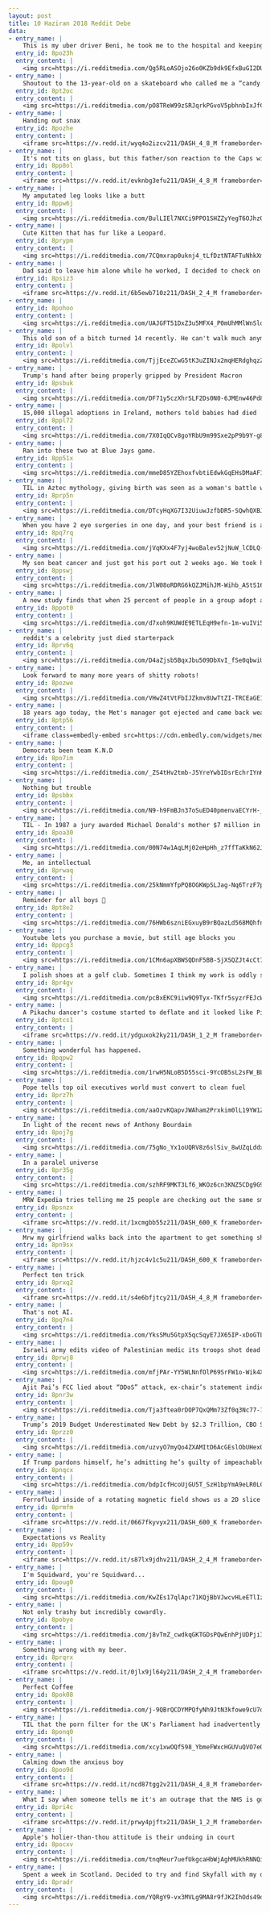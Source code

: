 ```yaml
---
layout: post
title: 10 Haziran 2018 Reddit Debe
data:
- entry_name: |
    This is my uber driver Beni, he took me to the hospital and keeping me company since most of my family lives out of the state.
  entry_id: 8po23h
  entry_content: |
    <img src=https://i.redditmedia.com/Qg5RLoASOjo26o0KZb9dk9EfxBuGI2DUcwkZqicjZSQ.jpg?s=5d5b814ccd37a4040049f3895382b817 frameborder=0>
- entry_name: |
    Shoutout to the 13-year-old on a skateboard who called me a “candy corn bitch”
  entry_id: 8pt2oc
  entry_content: |
    <img src=https://i.redditmedia.com/pO8TReW99zSRJqrkPGvoV5pbhnbIxJfC1Bs0fwTE-xk.jpg?s=3193173596b5d37943166d396b125daf frameborder=0>
- entry_name: |
    Handing out snax
  entry_id: 8pozhe
  entry_content: |
    <iframe src=https://v.redd.it/wyq4o2izcv211/DASH_4_8_M frameborder=0></iframe>
- entry_name: |
    It's not tits on glass, but this father/son reaction to the Caps winning the Stanley Cup is incredible.
  entry_id: 8pp8ol
  entry_content: |
    <iframe src=https://v.redd.it/evknbg3efu211/DASH_4_8_M frameborder=0></iframe>
- entry_name: |
    My amputated leg looks like a butt
  entry_id: 8ppw6j
  entry_content: |
    <img src=https://i.redditmedia.com/BulLIEl7NXCi9PPO1SHZZyYegT6OJhzOcrcz_tBlmsc.jpg?s=bbcf6065ed6cf717f07b78ece07074fa frameborder=0>
- entry_name: |
    Cute Kitten that has fur like a Leopard.
  entry_id: 8prypm
  entry_content: |
    <img src=https://i.redditmedia.com/7CQmxrap0uknj4_tLfDztNTAFTuNhkXms78q8Jxjh6U.jpg?s=46b7ff569f9da8cc56fc92bd1c069a80 frameborder=0>
- entry_name: |
    Dad said to leave him alone while he worked, I decided to check on him
  entry_id: 8psiz3
  entry_content: |
    <iframe src=https://v.redd.it/6b5ewb710z211/DASH_2_4_M frameborder=0></iframe>
- entry_name: |
  entry_id: 8pohoo
  entry_content: |
    <img src=https://i.redditmedia.com/UAJGFT51DxZ3u5MFX4_P0mUhMMlWnSlqedhp-KYyFgE.jpg?s=defb82b97be19bd3fca728dd2a455d37 frameborder=0>
- entry_name: |
    This old son of a bitch turned 14 recently. He can't walk much anymore, but he's still majestic as fuck.
  entry_id: 8polvl
  entry_content: |
    <img src=https://i.redditmedia.com/TjjEceZCwG5tK3uZINJx2mqHERdghqzZvvgauyaP0dU.jpg?s=d914571992f0861ce9cf6286aa84e180 frameborder=0>
- entry_name: |
    Trump's hand after being properly gripped by President Macron
  entry_id: 8psbuk
  entry_content: |
    <img src=https://i.redditmedia.com/DF71y5czXhrSLF2Ds0N0-6JMEnw46Pd8NdaTwVjRRQ4.jpg?s=75ba52dfbc99617bd073399c25e35534 frameborder=0>
- entry_name: |
    15,000 illegal adoptions in Ireland, mothers told babies had died
  entry_id: 8ppl72
  entry_content: |
    <img src=https://i.redditmedia.com/7X0IqQCv8goYRbU9m99Sxe2pP9b9Y-g8UyLNAUJd8Zo.jpg?s=edf373291205bb6cb433e3249e291c83 frameborder=0>
- entry_name: |
    Ran into these two at Blue Jays game.
  entry_id: 8pp51x
  entry_content: |
    <img src=https://i.redditmedia.com/mmeD85YZEhoxfvbtiEdwkGqEHsDMaAF1LxsH-_2LuGk.jpg?s=1aad8c27982a9d3fe595f3da97d548b6 frameborder=0>
- entry_name: |
    TIL in Aztec mythology, giving birth was seen as a woman's battle with the gods to win her child's life. Mothers who succeeded were celebrated, while women who died in childbirth were thought to become vampiric monsters called Cihuateteo, which stole other women's children.
  entry_id: 8prp5n
  entry_content: |
    <img src=https://i.redditmedia.com/DTcyHqXG7I32UiuwJzfbDR5-SQwhQXBJIUpB-5YOda8.jpg?s=0cfa15a985107d6c35ae9f03853818b0 frameborder=0>
- entry_name: |
    When you have 2 eye surgeries in one day, and your best friend is a bird, you have to take a pirate photo, right?!
  entry_id: 8pq7rq
  entry_content: |
    <img src=https://i.redditmedia.com/jVqKXx4F7yj4woBalev52jNuW_lCDLQ-c7AOyk-wPcU.jpg?s=8c92f24f60a49d03de4d912ff3194422 frameborder=0>
- entry_name: |
    My son beat cancer and just got his port out 2 weeks ago. We took him to the Denver Botanical Gardens to celebrate
  entry_id: 8ppswj
  entry_content: |
    <img src=https://i.redditmedia.com/JlW08oRDRG6kQZJMihJM-Wihb_AStS16HK063nq0sKk.jpg?s=90d3f19377aa7f0d8009961cfd9db802 frameborder=0>
- entry_name: |
    A new study finds that when 25 percent of people in a group adopt a new social norm, it creates a tipping point where the entire group follows suit. This shows the direct causal effect of the size of a committed minority on its capacity to create social change
  entry_id: 8ppot0
  entry_content: |
    <img src=https://i.redditmedia.com/d7xoh9KUWdE9ETLEqH9efn-1m-wuIVi5BwO20CggH2g.jpg?s=28e68af67c1f5430728fbf95aeb5c52e frameborder=0>
- entry_name: |
    reddit's a celebrity just died starterpack
  entry_id: 8prv6q
  entry_content: |
    <img src=https://i.redditmedia.com/D4aZjsb5BqxJbu509DbXvI_fSe0qbwiU_IbEWGG_eu8.png?s=8de61a1678fba1c472368bb54e6bdf45 frameborder=0>
- entry_name: |
    Look forward to many more years of shitty robots!
  entry_id: 8pozwe
  entry_content: |
    <img src=https://i.redditmedia.com/VHwZ4tVtFbIJZkmv8UwTtZI-TRCEaGE1JjH73QAQabQ.png?s=d10f458f6a188846248b6f8622257009 frameborder=0>
- entry_name: |
    18 years ago today, the Met's manager got ejected and came back wearing a disguise
  entry_id: 8ptp56
  entry_content: |
    <iframe class=embedly-embed src=https://cdn.embedly.com/widgets/media.html?src=https%3A%2F%2Fgfycat.com%2Fifr%2FMarriedAstonishingAnnashummingbird&url=https%3A%2F%2Fgfycat.com%2FMarriedAstonishingAnnashummingbird&image=https%3A%2F%2Fthumbs.gfycat.com%2FMarriedAstonishingAnnashummingbird-size_restricted.gif&key=522baf40bd3911e08d854040d3dc5c07&type=text%2Fhtml&schema=gfycat width=600 height=338 scrolling=no frameborder=0 allowfullscreen></iframe>
- entry_name: |
    Democrats been team K.N.D
  entry_id: 8po7im
  entry_content: |
    <img src=https://i.redditmedia.com/_ZS4tHv2tmb-J5YreYwbIDsrEchrIYnKBL6n-SUt0gQ.jpg?s=f2b719a95152f41291d411880cabfc06 frameborder=0>
- entry_name: |
    Nothing but trouble
  entry_id: 8psbbx
  entry_content: |
    <img src=https://i.redditmedia.com/N9-h9FmBJn37oSuED40pmenvaECYrH-_r6otkO6V2DQ.jpg?s=162722120885d454630c2accfee19f68 frameborder=0>
- entry_name: |
    TIL - In 1987 a jury awarded Michael Donald's mother $7 million in damages against the United Klans of America after 4 members lynched her son in '81 & this settlement bankrupted the organization.
  entry_id: 8poa30
  entry_content: |
    <img src=https://i.redditmedia.com/00N74w1AqLMj02eHpHh_z7ffTaKkN62JLBJP5AZqfZ4.jpg?s=b8b990a2884ff7d89c3f3ac6598ed446 frameborder=0>
- entry_name: |
    Me, an intellectual
  entry_id: 8prwaq
  entry_content: |
    <img src=https://i.redditmedia.com/25kNmmYfpPQ8OGKWpSLJag-Nq6TrzF7pNGBX79v96C8.png?s=acdcfa9e16f4bddf927d81f2702a1528 frameborder=0>
- entry_name: |
    Reminder for all boys 🐥
  entry_id: 8pt8e2
  entry_content: |
    <img src=https://i.redditmedia.com/76HWb6szniEGxuyB9rBQazLd568MQhfnmxOy-toMmhI.jpg?s=127e1d22d7616d6c7a765db2e1b3e297 frameborder=0>
- entry_name: |
    Youtube lets you purchase a movie, but still age blocks you
  entry_id: 8ppcg3
  entry_content: |
    <img src=https://i.redditmedia.com/1CMn6apXBWSQDnF5BB-SjXSQZJt4cCt7HR1FEXpZCME.jpg?s=c36a5b37588856100cdb0c9d75b55a20 frameborder=0>
- entry_name: |
    I polish shoes at a golf club. Sometimes I think my work is oddly satisfying
  entry_id: 8pr4gv
  entry_content: |
    <img src=https://i.redditmedia.com/pcBxEKC9iiw9Q9Tyx-TKfr5syzrFEJcW1al7vNOwOR4.jpg?s=80d5631e25bdbd2465b928b7ea322d6c frameborder=0>
- entry_name: |
    A Pikachu dancer's costume started to deflate and it looked like Pikachu was urgently bundled off by government security agents.
  entry_id: 8ptcs1
  entry_content: |
    <iframe src=https://v.redd.it/ydguxok2ky211/DASH_1_2_M frameborder=0></iframe>
- entry_name: |
    Something wonderful has happened.
  entry_id: 8pqpw2
  entry_content: |
    <img src=https://i.redditmedia.com/1rwH5NLoB5D55sci-9YcOB5sL2sFW_BL9QDHqR7Kip4.jpg?s=cb624043fce4fd0a7ced93b382054734 frameborder=0>
- entry_name: |
    Pope tells top oil executives world must convert to clean fuel
  entry_id: 8prz7h
  entry_content: |
    <img src=https://i.redditmedia.com/aaOzvKQapvJWAham2Prxkim0lL19YW1ZESSuQN2KwFk.jpg?s=bf90b12afddc80662a0f47ea50edf5be frameborder=0>
- entry_name: |
    In light of the recent news of Anthony Bourdain
  entry_id: 8poj7g
  entry_content: |
    <img src=https://i.redditmedia.com/75gNo_Yx1oUQRV8z6slSiv_8wUZqLddxzzJ7c1SB2-U.jpg?s=7aee4fa5895264307c12f36af19cf290 frameborder=0>
- entry_name: |
    In a paralel universe
  entry_id: 8pr35g
  entry_content: |
    <img src=https://i.redditmedia.com/szhRF9MKT3Lf6_WKOz6cn3KNZ5CDg9G9ZxeLdG9omqE.jpg?s=bbc452563b5c1e56aa89860fa129f92a frameborder=0>
- entry_name: |
    MRW Expedia tries telling me 25 people are checking out the same small town hotel as me at 3 in the morning...
  entry_id: 8psnzx
  entry_content: |
    <iframe src=https://v.redd.it/1xcmgbb55z211/DASH_600_K frameborder=0></iframe>
- entry_name: |
    Mrw my girlfriend walks back into the apartment to get something she forgot and asks why i have moved from the couch to sit in front of the computer staring at a blank desktop
  entry_id: 8pn9sx
  entry_content: |
    <iframe src=https://v.redd.it/hjzc4v1c5u211/DASH_600_K frameborder=0></iframe>
- entry_name: |
    Perfect ten trick
  entry_id: 8prxq2
  entry_content: |
    <iframe src=https://v.redd.it/s4e6bfjtcy211/DASH_4_8_M frameborder=0></iframe>
- entry_name: |
    That's not AI.
  entry_id: 8pq7n4
  entry_content: |
    <img src=https://i.redditmedia.com/YksSMu5GtpX5qcSqyE7JX65IP-xDoGTLJu_NXEzgr-E.png?s=332d8d44aec1f71ba88b9b83e8826fe9 frameborder=0>
- entry_name: |
    Israeli army edits video of Palestinian medic its troops shot dead to misleadingly show she was a 'human shield for Hamas'
  entry_id: 8prwj8
  entry_content: |
    <img src=https://i.redditmedia.com/mfjPAr-YY5WLNnfOlP69SrFW1o-Wik4XuKpt2YA7LZg.jpg?s=24343fa55415c600ec3adc72232c1e48 frameborder=0>
- entry_name: |
    Ajit Pai’s FCC lied about “DDoS” attack, ex-chair’s statement indicates - Wheeler: There was no coverup of 2014 DDoS attack, because there was no DDoS.
  entry_id: 8pnr3w
  entry_content: |
    <img src=https://i.redditmedia.com/Tja3ftea0rDOP7QxQMm73Zf0q3Nc77-1L4g7hXo_0po.jpg?s=5387826ed887274867c11cafae256454 frameborder=0>
- entry_name: |
    Trump’s 2019 Budget Underestimated New Debt by $2.3 Trillion, CBO Says
  entry_id: 8przz0
  entry_content: |
    <img src=https://i.redditmedia.com/uzvyO7myQo4ZXAMItD6AcGEslObUHexQnVsBjy9BoXc.jpg?s=2c0dd802ec7de9d65dc0eb0a2b2810c4 frameborder=0>
- entry_name: |
    If Trump pardons himself, he’s admitting he’s guilty of impeachable crimes
  entry_id: 8pnqcx
  entry_content: |
    <img src=https://i.redditmedia.com/bdpIcfHcoUjGU5T_SzH1bpYmA9eLR0LCHDRPTHj7-Tg.jpg?s=302c6e8b91e2cf97d0ccbc07048d8a55 frameborder=0>
- entry_name: |
    Ferrofluid inside of a rotating magnetic field shows us a 2D slice of the 3D magnetic field
  entry_id: 8prmfm
  entry_content: |
    <iframe src=https://v.redd.it/0667fkyvyx211/DASH_600_K frameborder=0></iframe>
- entry_name: |
    Expectations vs Reality
  entry_id: 8pp59v
  entry_content: |
    <iframe src=https://v.redd.it/s87lx9jdhv211/DASH_2_4_M frameborder=0></iframe>
- entry_name: |
    I'm Squidward, you're Squidward...
  entry_id: 8poug0
  entry_content: |
    <img src=https://i.redditmedia.com/KwZEs17qlApc71KQjBbVJwcvHLeETlIzlrilopqlbwg.jpg?s=d2a8659c8d6789b55f852a37eba7bda1 frameborder=0>
- entry_name: |
    Not only trashy but incredibly cowardly.
  entry_id: 8pobye
  entry_content: |
    <img src=https://i.redditmedia.com/j8vTmZ_cwdkqGKTGDsPQwEnhPjUDPjiIwWyAM9qujHs.jpg?s=d6d0819e615e3b21784d69142256c73a frameborder=0>
- entry_name: |
    Something wrong with my beer.
  entry_id: 8prqrx
  entry_content: |
    <iframe src=https://v.redd.it/0jlx9jl64y211/DASH_2_4_M frameborder=0></iframe>
- entry_name: |
    Perfect Coffee
  entry_id: 8pok08
  entry_content: |
    <img src=https://i.redditmedia.com/j-9QBrQCDYMPQfyNh9JtN3kfowe9cU7owsvSdhgTYMo.jpg?s=72b6eedb1bd99ea492bd20fddf4fa0ab frameborder=0>
- entry_name: |
    TIL that the porn filter for the UK's Parliament had inadvertently blocked emails from Welsh constituents because it couldn't recognise the language
  entry_id: 8ponq0
  entry_content: |
    <img src=https://i.redditmedia.com/xcy1xwOQf598_YbmeFWxcHGUVuQVO7eQzkbBjwZfb3s.jpg?s=08790a1885edadbbab1153e801b8cdbf frameborder=0>
- entry_name: |
    Calming down the anxious boy
  entry_id: 8poo9d
  entry_content: |
    <iframe src=https://v.redd.it/ncd87tgg2v211/DASH_4_8_M frameborder=0></iframe>
- entry_name: |
    What I say when someone tells me it's an outrage that the NHS is going to stop funding homeopathy treatment in the UK.
  entry_id: 8pri4c
  entry_content: |
    <iframe src=https://v.redd.it/prwy4pjftx211/DASH_1_2_M frameborder=0></iframe>
- entry_name: |
    Apple's holier-than-thou attitude is their undoing in court
  entry_id: 8pocxv
  entry_content: |
    <img src=https://i.redditmedia.com/tnqMeur7uefUkgcaHbWjAghMUkhRNNQiHfHMFQdnX1Q.jpg?s=7d936a7fe5463dfb773338b45b11df9c frameborder=0>
- entry_name: |
    Spent a week in Scotland. Decided to try and find Skyfall with my daughter.
  entry_id: 8pradr
  entry_content: |
    <img src=https://i.redditmedia.com/YQRgY9-vx3MVLg9MA8r9fJK2IhOds49qZrfgSQ4gweM.jpg?s=a664695cdd170628dbb1f2a0132f1428 frameborder=0>
---
```

